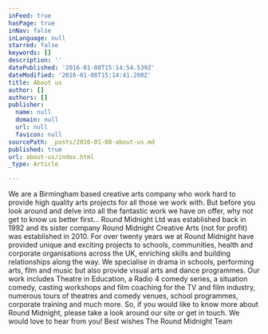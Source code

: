 ```yaml
---
inFeed: true
hasPage: true
inNav: false
inLanguage: null
starred: false
keywords: []
description: ''
datePublished: '2016-01-08T15:14:54.539Z'
dateModified: '2016-01-08T15:14:41.200Z'
title: About us
author: []
authors: []
publisher:
  name: null
  domain: null
  url: null
  favicon: null
sourcePath: _posts/2016-01-08-about-us.md
published: true
url: about-us/index.html
_type: Article

---
```

We are a Birmingham based creative arts company who work hard to provide high quality arts projects for all those we work with. But before you look around and delve into all the fantastic work we have on offer, why not get to know us better first... 
Round Midnight Ltd was established back in 1992 and its sister company Round Midnight Creative Arts (not for profit) was established in 2010\. 
For over twenty years we at Round Midnight have provided unique and exciting projects to schools, communities, health and corporate organisations across the UK, enriching skills and building relationships along the way. 
We specialise in drama in schools, performing arts, film and music but also provide visual arts and dance programmes. Our work includes Theatre in Education, a Radio 4 comedy series, a situation comedy, casting workshops and film coaching for the TV and film industry, numerous tours of theatres and comedy venues, school programmes, corporate training and much more. So, if you would like to know more about Round Midnight, please take a look around our site or get in touch.
We would love to hear from you! Best wishes The Round Midnight Team